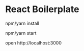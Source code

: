 React Boilerplate
=====================



npm/yarn install

npm/yarn start


open http://localhost:3000
```
